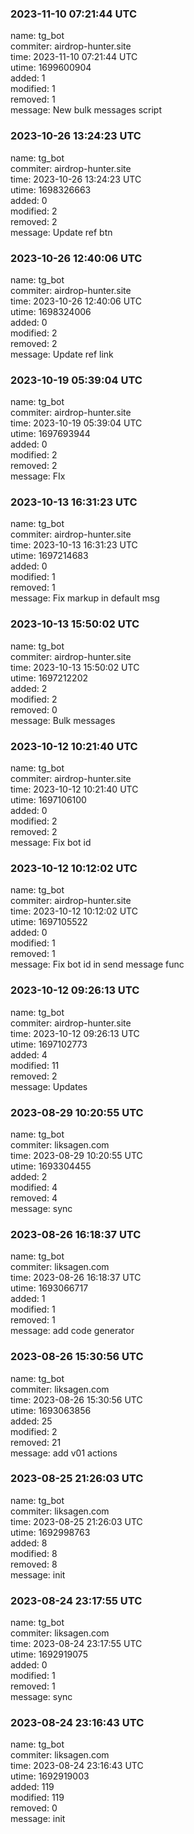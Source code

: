 ### 2023-11-10 07:21:44 UTC
name: tg_bot  
commiter: airdrop-hunter.site  
time: 2023-11-10 07:21:44 UTC  
utime: 1699600904  
added: 1  
modified: 1  
removed: 1  
message: New bulk messages script

### 2023-10-26 13:24:23 UTC
name: tg_bot  
commiter: airdrop-hunter.site  
time: 2023-10-26 13:24:23 UTC  
utime: 1698326663  
added: 0  
modified: 2  
removed: 2  
message: Update ref btn

### 2023-10-26 12:40:06 UTC
name: tg_bot  
commiter: airdrop-hunter.site  
time: 2023-10-26 12:40:06 UTC  
utime: 1698324006  
added: 0  
modified: 2  
removed: 2  
message: Update ref link

### 2023-10-19 05:39:04 UTC
name: tg_bot  
commiter: airdrop-hunter.site  
time: 2023-10-19 05:39:04 UTC  
utime: 1697693944  
added: 0  
modified: 2  
removed: 2  
message: FIx

### 2023-10-13 16:31:23 UTC
name: tg_bot  
commiter: airdrop-hunter.site  
time: 2023-10-13 16:31:23 UTC  
utime: 1697214683  
added: 0  
modified: 1  
removed: 1  
message: Fix markup in default msg

### 2023-10-13 15:50:02 UTC
name: tg_bot  
commiter: airdrop-hunter.site  
time: 2023-10-13 15:50:02 UTC  
utime: 1697212202  
added: 2  
modified: 2  
removed: 0  
message: Bulk messages

### 2023-10-12 10:21:40 UTC
name: tg_bot  
commiter: airdrop-hunter.site  
time: 2023-10-12 10:21:40 UTC  
utime: 1697106100  
added: 0  
modified: 2  
removed: 2  
message: Fix bot id

### 2023-10-12 10:12:02 UTC
name: tg_bot  
commiter: airdrop-hunter.site  
time: 2023-10-12 10:12:02 UTC  
utime: 1697105522  
added: 0  
modified: 1  
removed: 1  
message: Fix bot id in send message func

### 2023-10-12 09:26:13 UTC
name: tg_bot  
commiter: airdrop-hunter.site  
time: 2023-10-12 09:26:13 UTC  
utime: 1697102773  
added: 4  
modified: 11  
removed: 2  
message: Updates

### 2023-08-29 10:20:55 UTC
name: tg_bot  
commiter: liksagen.com  
time: 2023-08-29 10:20:55 UTC  
utime: 1693304455  
added: 2  
modified: 4  
removed: 4  
message: sync

### 2023-08-26 16:18:37 UTC
name: tg_bot  
commiter: liksagen.com  
time: 2023-08-26 16:18:37 UTC  
utime: 1693066717  
added: 1  
modified: 1  
removed: 1  
message: add code generator

### 2023-08-26 15:30:56 UTC
name: tg_bot  
commiter: liksagen.com  
time: 2023-08-26 15:30:56 UTC  
utime: 1693063856  
added: 25  
modified: 2  
removed: 21  
message: add v01 actions

### 2023-08-25 21:26:03 UTC
name: tg_bot  
commiter: liksagen.com  
time: 2023-08-25 21:26:03 UTC  
utime: 1692998763  
added: 8  
modified: 8  
removed: 8  
message: init

### 2023-08-24 23:17:55 UTC
name: tg_bot  
commiter: liksagen.com  
time: 2023-08-24 23:17:55 UTC  
utime: 1692919075  
added: 0  
modified: 1  
removed: 1  
message: sync

### 2023-08-24 23:16:43 UTC
name: tg_bot  
commiter: liksagen.com  
time: 2023-08-24 23:16:43 UTC  
utime: 1692919003  
added: 119  
modified: 119  
removed: 0  
message: init

